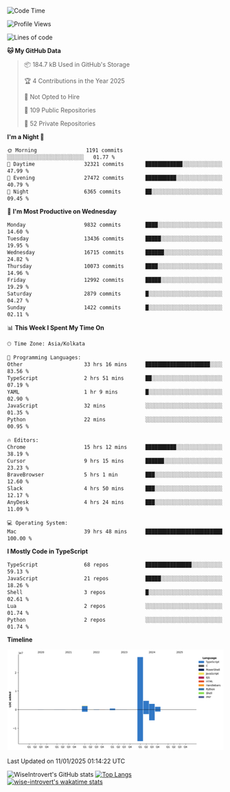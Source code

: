<!--START_SECTION:waka-->
![Code Time](http://img.shields.io/badge/Code%20Time-2%2C108%20hrs%2018%20mins-blue)

![Profile Views](http://img.shields.io/badge/Profile%20Views-0-blue)

![Lines of code](https://img.shields.io/badge/From%20Hello%20World%20I%27ve%20Written-40.7%20million%20lines%20of%20code-blue)

**🐱 My GitHub Data** 

> 📦 184.7 kB Used in GitHub's Storage 
 > 
> 🏆 4 Contributions in the Year 2025
 > 
> 🚫 Not Opted to Hire
 > 
> 📜 109 Public Repositories 
 > 
> 🔑 52 Private Repositories 
 > 
**I'm a Night 🦉** 

```text
🌞 Morning                1191 commits        ░░░░░░░░░░░░░░░░░░░░░░░░░   01.77 % 
🌆 Daytime                32321 commits       ████████████░░░░░░░░░░░░░   47.99 % 
🌃 Evening                27472 commits       ██████████░░░░░░░░░░░░░░░   40.79 % 
🌙 Night                  6365 commits        ██░░░░░░░░░░░░░░░░░░░░░░░   09.45 % 
```
📅 **I'm Most Productive on Wednesday** 

```text
Monday                   9832 commits        ████░░░░░░░░░░░░░░░░░░░░░   14.60 % 
Tuesday                  13436 commits       █████░░░░░░░░░░░░░░░░░░░░   19.95 % 
Wednesday                16715 commits       ██████░░░░░░░░░░░░░░░░░░░   24.82 % 
Thursday                 10073 commits       ████░░░░░░░░░░░░░░░░░░░░░   14.96 % 
Friday                   12992 commits       █████░░░░░░░░░░░░░░░░░░░░   19.29 % 
Saturday                 2879 commits        █░░░░░░░░░░░░░░░░░░░░░░░░   04.27 % 
Sunday                   1422 commits        █░░░░░░░░░░░░░░░░░░░░░░░░   02.11 % 
```


📊 **This Week I Spent My Time On** 

```text
🕑︎ Time Zone: Asia/Kolkata

💬 Programming Languages: 
Other                    33 hrs 16 mins      █████████████████████░░░░   83.56 % 
TypeScript               2 hrs 51 mins       ██░░░░░░░░░░░░░░░░░░░░░░░   07.19 % 
YAML                     1 hr 9 mins         █░░░░░░░░░░░░░░░░░░░░░░░░   02.90 % 
JavaScript               32 mins             ░░░░░░░░░░░░░░░░░░░░░░░░░   01.35 % 
Python                   22 mins             ░░░░░░░░░░░░░░░░░░░░░░░░░   00.95 % 

🔥 Editors: 
Chrome                   15 hrs 12 mins      ██████████░░░░░░░░░░░░░░░   38.19 % 
Cursor                   9 hrs 15 mins       ██████░░░░░░░░░░░░░░░░░░░   23.23 % 
BraveBrowser             5 hrs 1 min         ███░░░░░░░░░░░░░░░░░░░░░░   12.60 % 
Slack                    4 hrs 50 mins       ███░░░░░░░░░░░░░░░░░░░░░░   12.17 % 
AnyDesk                  4 hrs 24 mins       ███░░░░░░░░░░░░░░░░░░░░░░   11.09 % 

💻 Operating System: 
Mac                      39 hrs 48 mins      █████████████████████████   100.00 % 
```

**I Mostly Code in TypeScript** 

```text
TypeScript               68 repos            ███████████████░░░░░░░░░░   59.13 % 
JavaScript               21 repos            █████░░░░░░░░░░░░░░░░░░░░   18.26 % 
Shell                    3 repos             █░░░░░░░░░░░░░░░░░░░░░░░░   02.61 % 
Lua                      2 repos             ░░░░░░░░░░░░░░░░░░░░░░░░░   01.74 % 
Python                   2 repos             ░░░░░░░░░░░░░░░░░░░░░░░░░   01.74 % 
```



**Timeline**

![Lines of Code chart](https://raw.githubusercontent.com/wise-introvert/wise-introvert/master/assets/bar_graph.png)


 Last Updated on 11/01/2025 01:14:22 UTC
<!--END_SECTION:waka-->

![WiseIntrovert's GitHub stats](https://github-readme-stats.vercel.app/api?username=wise-introvert&count_private=true&show_icons=true)
[![Top Langs](https://github-readme-stats.vercel.app/api/top-langs/?username=wise-introvert&langs_count=10)](https://github.com/anuraghazra/github-readme-stats)
[![wise-introvert's wakatime stats](https://github-readme-stats.vercel.app/api/wakatime?username=wiseintrovert)](https://github.com/anuraghazra/github-readme-stats)
